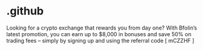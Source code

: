 # .github
Looking for a crypto exchange that rewards you from day one? With Bfolin’s latest promotion, you can earn up to $8,000 in bonuses and save 50% on trading fees – simply by signing up and using the referral code [ mCZZHF ]
